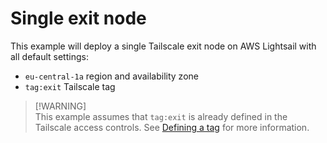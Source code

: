 # Single exit node

This example will deploy a single Tailscale exit node on AWS Lightsail with all default settings:
  - `eu-central-1a` region and availability zone
  - `tag:exit` Tailscale tag

> [!WARNING]\
> This example assumes that `tag:exit` is already defined in the Tailscale access controls. See [Defining a tag](https://tailscale.com/kb/1068/acl-tags#defining-a-tag) for more information.

